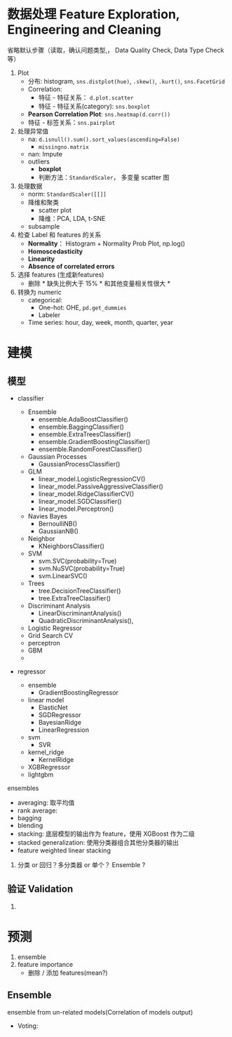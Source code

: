 

# 数据处理 Feature Exploration, Engineering and Cleaning
省略默认步骤（读取，确认问题类型,， Data Quality Check, Data Type Check等）
1. Plot
	* 分布: histogram, `sns.distplot(hue)`, `.skew()`, `.kurt()`, `sns.FacetGrid`
	* Correlation:
		* 特征 - 特征关系： `d.plot.scatter`
		* 特征 - 特征关系(category): `sns.boxplot`
	* **Pearson Correlation Plot**:   `sns.heatmap(d.corr())`
	* 特征 - 标签关系：`sns.pairplot`
2. 处理异常值
	* na: `d.isnull().sum().sort_values(ascending=False)`
		* `missingno.matrix`
	* nan: Impute
	* outliers
		* **boxplot**
		* 判断方法：`StandardScaler`， 多变量 scatter 图
3. 处理数据
	* norm: `StandardScaler([[]]`
	* 降维和聚类 
		* scatter plot
		* 降维：PCA, LDA, t-SNE
	* subsample
1. 检查 Label 和 features 的关系
	* **Normality**： Histogram +  Normality Prob Plot, np.log()
	* **Homoscedasticity**
	* **Linearity**
	* **Absence of correlated errors**
2. 选择 features (生成新features)
	* 删除
             *  缺失比例大于 15%
             *  和其他变量相关性很大
             * 
3. 转换为 numeric
	* categorical:
		*  One-hot: OHE, `pd.get_dummies`
		*  Labeler
	* Time series: hour, day, week, month, quarter, year



# 建模

## 模型

* classifier
	* Ensemble
		* ensemble.AdaBoostClassifier()
		* ensemble.BaggingClassifier()
		* ensemble.ExtraTreesClassifier()
		* ensemble.GradientBoostingClassifier()
		* ensemble.RandomForestClassifier()
	* Gaussian Processes
		* GaussianProcessClassifier()
	* GLM
		* linear_model.LogisticRegressionCV()
		* linear_model.PassiveAggressiveClassifier()
		* linear_model.RidgeClassifierCV()
		* linear_model.SGDClassifier()
		* linear_model.Perceptron()
	* Navies Bayes
		* BernoulliNB()
		* GaussianNB()
	* Neighbor
		* KNeighborsClassifier()
	* SVM
		* svm.SVC(probability=True)
		* svm.NuSVC(probability=True)
		* svm.LinearSVC()
	* Trees
		* tree.DecisionTreeClassifier()
		* tree.ExtraTreeClassifier()
	* Discriminant Analysis
		* LinearDiscriminantAnalysis()
		* QuadraticDiscriminantAnalysis(),
	* Logistic Regressor
	* Grid Search CV
	* perceptron
	* GBM
	* 

* regressor
	* ensemble
		* GradientBoostingRegressor
	* linear model
		* ElasticNet
		* SGDRegressor
		* BayesianRidge
		* LinearRegression
	* svm
		* SVR
	* kernel_ridge
		* KernelRidge
	* XGBRegressor
	* lightgbm

ensembles
* averaging: 取平均值
* rank average: 
* bagging
* blending
* stacking: 底层模型的输出作为 feature，使用 XGBoost 作为二级
* stacked generalization: 使用分类器组合其他分类器的输出
* feature weighted linear stacking

1. 分类 or 回归？多分类器 or 单个？ Ensemble ?


## 验证 Validation
1. 



# 预测

1. ensemble 
2. feature importance
	* 删除 / 添加 features(mean?)

## Ensemble
ensemble from un-related models(Correlation of models output)
* Voting: 









